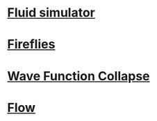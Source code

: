 # [Fluid simulator](fluids)

# [Fireflies](fireflies)

# [Wave Function Collapse](wfc)

# [Flow](flow)
